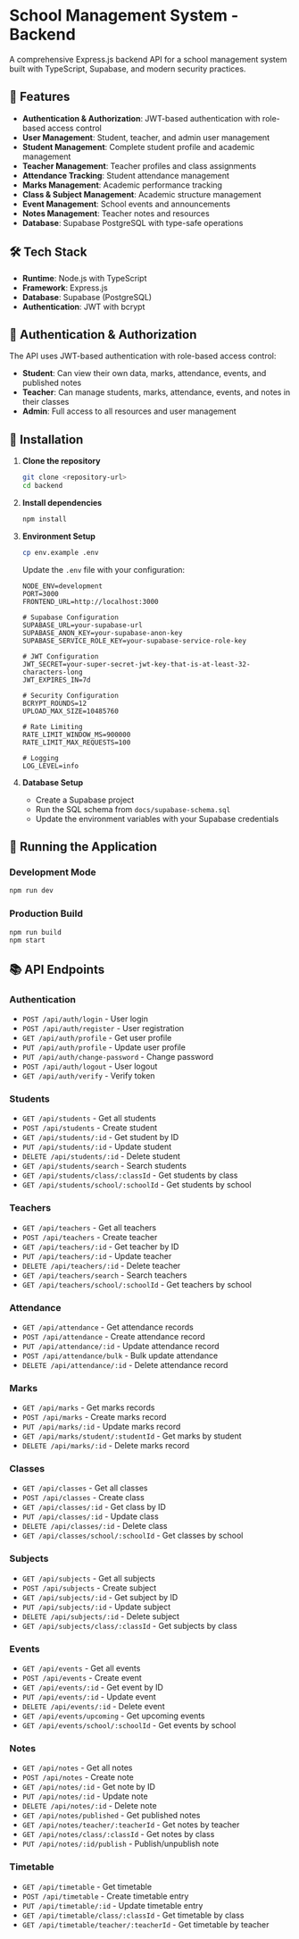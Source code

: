 # School Management System - Backend

A comprehensive Express.js backend API for a school management system built with TypeScript, Supabase, and modern security practices.

## 🚀 Features

- **Authentication & Authorization**: JWT-based authentication with role-based access control
- **User Management**: Student, teacher, and admin user management
- **Student Management**: Complete student profile and academic management
- **Teacher Management**: Teacher profiles and class assignments
- **Attendance Tracking**: Student attendance management
- **Marks Management**: Academic performance tracking
- **Class & Subject Management**: Academic structure management
- **Event Management**: School events and announcements
- **Notes Management**: Teacher notes and resources
- **Database**: Supabase PostgreSQL with type-safe operations

## 🛠️ Tech Stack

- **Runtime**: Node.js with TypeScript
- **Framework**: Express.js
- **Database**: Supabase (PostgreSQL)
- **Authentication**: JWT with bcrypt

## 🔐 Authentication & Authorization

The API uses JWT-based authentication with role-based access control:

- **Student**: Can view their own data, marks, attendance, events, and published notes
- **Teacher**: Can manage students, marks, attendance, events, and notes in their classes
- **Admin**: Full access to all resources and user management

## 🔧 Installation

1. **Clone the repository**
   ```bash
   git clone <repository-url>
   cd backend
   ```

2. **Install dependencies**
   ```bash
   npm install
   ```

3. **Environment Setup**
   ```bash
   cp env.example .env
   ```
   
   Update the `.env` file with your configuration:
   ```env
   NODE_ENV=development
   PORT=3000
   FRONTEND_URL=http://localhost:3000
   
   # Supabase Configuration
   SUPABASE_URL=your-supabase-url
   SUPABASE_ANON_KEY=your-supabase-anon-key
   SUPABASE_SERVICE_ROLE_KEY=your-supabase-service-role-key
   
   # JWT Configuration
   JWT_SECRET=your-super-secret-jwt-key-that-is-at-least-32-characters-long
   JWT_EXPIRES_IN=7d
   
   # Security Configuration
   BCRYPT_ROUNDS=12
   UPLOAD_MAX_SIZE=10485760
   
   # Rate Limiting
   RATE_LIMIT_WINDOW_MS=900000
   RATE_LIMIT_MAX_REQUESTS=100
   
   # Logging
   LOG_LEVEL=info
   ```

4. **Database Setup**
   - Create a Supabase project
   - Run the SQL schema from `docs/supabase-schema.sql`
   - Update the environment variables with your Supabase credentials

## 🚀 Running the Application

### Development Mode
```bash
npm run dev
```

### Production Build
```bash
npm run build
npm start
```

## 📚 API Endpoints

### Authentication
- `POST /api/auth/login` - User login
- `POST /api/auth/register` - User registration
- `GET /api/auth/profile` - Get user profile
- `PUT /api/auth/profile` - Update user profile
- `PUT /api/auth/change-password` - Change password
- `POST /api/auth/logout` - User logout
- `GET /api/auth/verify` - Verify token

### Students
- `GET /api/students` - Get all students
- `POST /api/students` - Create student
- `GET /api/students/:id` - Get student by ID
- `PUT /api/students/:id` - Update student
- `DELETE /api/students/:id` - Delete student
- `GET /api/students/search` - Search students
- `GET /api/students/class/:classId` - Get students by class
- `GET /api/students/school/:schoolId` - Get students by school

### Teachers
- `GET /api/teachers` - Get all teachers
- `POST /api/teachers` - Create teacher
- `GET /api/teachers/:id` - Get teacher by ID
- `PUT /api/teachers/:id` - Update teacher
- `DELETE /api/teachers/:id` - Delete teacher
- `GET /api/teachers/search` - Search teachers
- `GET /api/teachers/school/:schoolId` - Get teachers by school

### Attendance
- `GET /api/attendance` - Get attendance records
- `POST /api/attendance` - Create attendance record
- `PUT /api/attendance/:id` - Update attendance record
- `POST /api/attendance/bulk` - Bulk update attendance
- `DELETE /api/attendance/:id` - Delete attendance record

### Marks
- `GET /api/marks` - Get marks records
- `POST /api/marks` - Create marks record
- `PUT /api/marks/:id` - Update marks record
- `GET /api/marks/student/:studentId` - Get marks by student
- `DELETE /api/marks/:id` - Delete marks record

### Classes
- `GET /api/classes` - Get all classes
- `POST /api/classes` - Create class
- `GET /api/classes/:id` - Get class by ID
- `PUT /api/classes/:id` - Update class
- `DELETE /api/classes/:id` - Delete class
- `GET /api/classes/school/:schoolId` - Get classes by school

### Subjects
- `GET /api/subjects` - Get all subjects
- `POST /api/subjects` - Create subject
- `GET /api/subjects/:id` - Get subject by ID
- `PUT /api/subjects/:id` - Update subject
- `DELETE /api/subjects/:id` - Delete subject
- `GET /api/subjects/class/:classId` - Get subjects by class

### Events
- `GET /api/events` - Get all events
- `POST /api/events` - Create event
- `GET /api/events/:id` - Get event by ID
- `PUT /api/events/:id` - Update event
- `DELETE /api/events/:id` - Delete event
- `GET /api/events/upcoming` - Get upcoming events
- `GET /api/events/school/:schoolId` - Get events by school

### Notes
- `GET /api/notes` - Get all notes
- `POST /api/notes` - Create note
- `GET /api/notes/:id` - Get note by ID
- `PUT /api/notes/:id` - Update note
- `DELETE /api/notes/:id` - Delete note
- `GET /api/notes/published` - Get published notes
- `GET /api/notes/teacher/:teacherId` - Get notes by teacher
- `GET /api/notes/class/:classId` - Get notes by class
- `PUT /api/notes/:id/publish` - Publish/unpublish note

### Timetable
- `GET /api/timetable` - Get timetable
- `POST /api/timetable` - Create timetable entry
- `PUT /api/timetable/:id` - Update timetable entry
- `GET /api/timetable/class/:classId` - Get timetable by class
- `GET /api/timetable/teacher/:teacherId` - Get timetable by teacher
